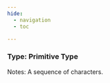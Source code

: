 ```yaml
---
hide:
  - navigation
  - toc

---
```


### Type: Primitive Type


Notes: A sequence of characters.

